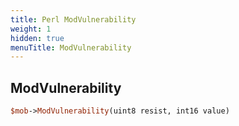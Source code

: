 ```yaml
---
title: Perl ModVulnerability
weight: 1
hidden: true
menuTitle: ModVulnerability
---
```

## ModVulnerability
```perl
$mob->ModVulnerability(uint8 resist, int16 value)
```